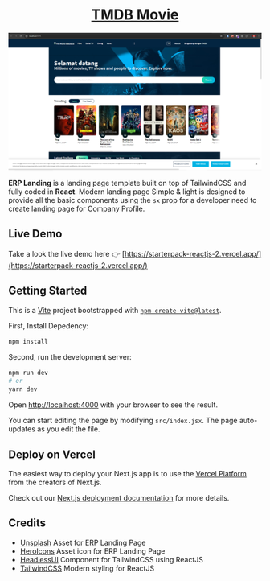<h1 align="center">
  <a href="https://github.com/Alamnzr123/starterpack_reactjs_2">
  TMDB Movie
  </a>
  <br />
</h1>

![screenshot](ss.png)

**ERP Landing** is a landing page template built on top of TailwindCSS and fully coded in **React**.
Modern landing page Simple & light is designed to provide all the basic components using the `sx` prop for a developer need to create landing page for Company Profile.

## Live Demo

Take a look the live demo here 👉 [https://starterpack-reactjs-2.vercel.app/](https://starterpack-reactjs-2.vercel.app/)

## Getting Started

This is a [Vite](https://vitejs.dev/) project bootstrapped with [`npm create vite@latest`](https://vitejs.dev/guide/).

First, Install Depedency:

```bash
npm install
```

Second, run the development server:

```bash
npm run dev
# or
yarn dev
```

Open [http://localhost:4000](http://localhost:4000) with your browser to see the result.

You can start editing the page by modifying `src/index.jsx`. The page auto-updates as you edit the file.

## Deploy on Vercel

The easiest way to deploy your Next.js app is to use the [Vercel Platform](https://vercel.com/new?utm_medium=default-template&filter=next.js&utm_source=create-next-app&utm_campaign=create-next-app-readme) from the creators of Next.js.

Check out our [Next.js deployment documentation](https://nextjs.org/docs/deployment) for more details.

## Credits

- [Unsplash](https://unsplash.com/) Asset for ERP Landing Page
- [HeroIcons](https://heroicons.com/) Asset icon for ERP Landing Page
- [HeadlessUI](https://headlessui.com/) Component for TailwindCSS using ReactJS
- [TailwindCSS](https://tailwindcss.com/) Modern styling for ReactJS
